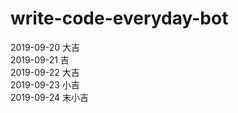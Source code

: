 # write-code-everyday-bot
2019-09-20 大吉  
2019-09-21 吉  
2019-09-22 大吉  
2019-09-23 小吉  
2019-09-24 末小吉 
 
